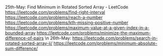25th-May:
Find Minimum in Rotated Sorted Array - LeetCode
https://leetcode.com/problems/find-right-interval
https://leetcode.com/problems/reach-a-number
https://leetcode.com/problems/kth-missing-positive-number
https://leetcode.com/problems/maximum-value-at-a-given-index-in-a-bounded-array
https://leetcode.com/problems/minimize-the-maximum-difference-of-pairs \n
26th-May:
https://leetcode.com/problems/search-in-rotated-sorted-array-ii/
https://leetcode.com/problems/minimum-absolute-sum-difference/
